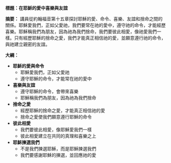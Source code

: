 **標題：在耶穌的愛中喜樂與友誼**

**摘要：**
講員從約翰福音第十五章探討耶穌的愛、命令、喜樂、友誼和捨命之間的關係。耶穌愛我們，正如父愛祂，我們要常在祂的愛中，遵守祂的命令，才能經歷喜樂。耶穌稱我們為朋友，因為祂為我們捨命，我們要彼此相愛，像祂愛我們一樣。只有經歷耶穌的捨命之愛，我們才能真正相信祂的愛，並願意遵行祂的命令，與祂建立親密的友誼。

**大綱：**

* **耶穌的愛與命令**
    * 耶穌愛我們，正如父愛祂
    * 遵守耶穌的命令，才能常在祂的愛中
* **喜樂與友誼**
    * 遵守耶穌的命令，會帶來喜樂
    * 耶穌稱我們為朋友，因為祂為我們捨命
* **捨命之愛**
    * 經歷耶穌的捨命之愛，才能真正相信祂的愛
    * 捨命之愛使我們願意遵行耶穌的命令
* **彼此相愛**
    * 我們要彼此相愛，像耶穌愛我們一樣
    * 彼此相愛建立在共同的真理和喜樂之上
* **耶穌揀選我們**
    * 不是我們揀選耶穌，而是耶穌揀選我們
    * 我們要感謝耶穌的揀選，並回應祂的愛